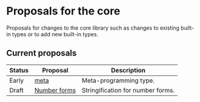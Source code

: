 # Proposals for the core #
Proposals for changes to the core library such as changes to existing built-in types or to add new built-in types.


## Current proposals ##

| Status | Proposal               | Description                               |
| ------ | ---------------------- | ----------------------------------------- |
| Early  | [meta][2]              | Meta-programming type.                    |
| Draft  | [Number forms][1]      | Stringification for number forms.         |

[1]: /core/number_forms.md
[2]: /core/meta.md

